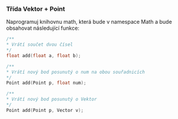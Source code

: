 ### Třída Vektor + Point

Naprogramuj knihovnu math, která bude v namespace Math a bude obsahovat následující funkce:

```cpp
/**
* Vrátí součet dvou čísel
*/
float add(float a, float b);

/**
* Vrátí nový bod posunutý o num na obou souřadnicích
*/
Point add(Point p, float num);

/**
* Vrátí nový bod posunutý o Vektor
*/
Point add(Point p, Vector v);
```
